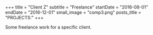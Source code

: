 +++
title = "Client Z"
subtitle = "Freelance"
startDate = "2016-08-01"
endDate = "2016-12-01"
small_image = "comp3.png"
posts_title = "PROJECTS:"
+++

Some freelance work for a specific client.
